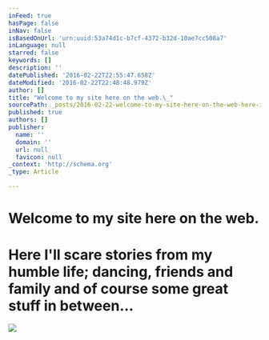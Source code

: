 ```yaml
---
inFeed: true
hasPage: false
inNav: false
isBasedOnUrl: 'urn:uuid:53a74d1c-b7cf-4372-b32d-10ae7cc508a7'
inLanguage: null
starred: false
keywords: []
description: ''
datePublished: '2016-02-22T22:55:47.658Z'
dateModified: '2016-02-22T22:48:48.979Z'
author: []
title: "Welcome to my site here on the web.\_"
sourcePath: _posts/2016-02-22-welcome-to-my-site-here-on-the-web-here-ill-scare-stories.md
published: true
authors: []
publisher:
  name: ''
  domain: ''
  url: null
  favicon: null
_context: 'http://schema.org'
_type: Article

---
```

# Welcome to my site here on the web. 

# Here I'll scare stories from my humble life; dancing, friends and family and of course some great stuff in between...
![](https://the-grid-user-content.s3-us-west-2.amazonaws.com/8cb77d92-4730-4cd2-a4f3-8d262d0e7700.png)